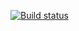 [![Build status](https://ci.appveyor.com/api/projects/status/2rbu4t71ty8imywm/branch/main?svg=true)](https://ci.appveyor.com/project/xJAMSEx/webcard/branch/main)
